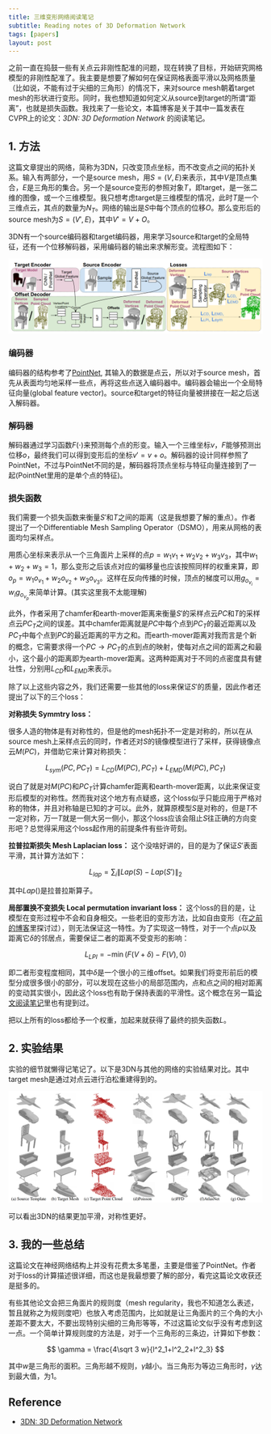 ```yaml
---
title: 三维变形网络阅读笔记
subtitle: Reading notes of 3D Deformation Network
tags: [papers]
layout: post
---
```

<head>
    <script src="https://cdn.mathjax.org/mathjax/latest/MathJax.js?config=TeX-AMS-MML_HTMLorMML" type="text/javascript"></script>
    <script type="text/x-mathjax-config">
        MathJax.Hub.Config({
            tex2jax: {
            skipTags: ['script', 'noscript', 'style', 'textarea', 'pre'],
            inlineMath: [['$','$']]
            }
        });
    </script>
</head>

之前一直在捣鼓一些有关点云非刚性配准的问题，现在转换了目标，开始研究网格模型的非刚性配准了。我主要是想要了解如何在保证网格表面平滑以及网格质量（比如说，不能有过于尖细的三角形）的情况下，来对source mesh朝着target mesh的形状进行变形。同时，我也想知道如何定义从source到target的所谓“距离”，也就是损失函数。我找来了一些论文，本篇博客是关于其中一篇发表在CVPR上的论文：*3DN: 3D Deformation Network* 的阅读笔记。


## 1. 方法
这篇文章提出的网络，简称为3DN，只改变顶点坐标，而不改变点之间的拓扑关系。输入有两部分，一个是source mesh，用$S=(V,E)$来表示，其中$V$是顶点集合，$E$是三角形的集合。另一个是source变形的参照对象$T$，即target，是一张二维的图像，或一个三维模型。我只想考虑target是三维模型的情况，此时$T$是一个三维点云，其点的数量为$N_T$。网络的输出是$S$中每个顶点的位移$O$。那么变形后的source mesh为$S=(V',E)$，其中$V' = V+O$。

3DN有一个source编码器和target编码器，用来学习source和target的全局特征，还有一个位移解码器，采用编码器的输出来求解形变。流程图如下：

<div align=center>
    <img src="../assets/2022-06-20/workflow.png"/>
</div>

### 编码器

编码器的结构参考了[PointNet](https://openaccess.thecvf.com/content_cvpr_2017/papers/Qi_PointNet_Deep_Learning_CVPR_2017_paper.pdf), 其输入的数据是点云，所以对于source mesh，首先从表面均匀地采样一些点，再将这些点送入编码器中。编码器会输出一个全局特征向量(global feature vector)。source和target的特征向量被拼接在一起之后送入解码器。

### 解码器

解码器通过学习函数$F(\cdot)$来预测每个点的形变。输入一个三维坐标$v$，$F$能够预测出位移$o$，最终我们可以得到变形后的坐标$v' = v+o$。解码器的设计同样参照了PointNet，不过与PointNet不同的是，解码器将顶点坐标与特征向量连接到了一起(PointNet里用的是单个点的特征)。

### 损失函数

我们需要一个损失函数来衡量$S'$和$T$之间的距离（这是我想要了解的重点）。作者提出了一个Differentiable Mesh Sampling Operator（DSMO），用来从网格的表面均匀采样点。

用质心坐标来表示从一个三角面片上采样的点$p = w_1v_1+w_2v_2+w_3v_3$，其中$w_1+w_2+w_3 = 1$，那么变形之后该点对应的偏移量也应该按照同样的权重来算，即$o_p = w_1o_{v_1}+ w_2o_{v_2}+ w_3o_{v_3}$。这样在反向传播的时候，顶点的梯度可以用$g_{o_{v_i}} = w_ig_{o_{v_p}}$来简单计算。(其实这里我不太能理解)

此外，作者采用了chamfer和earth-mover距离来衡量$S'$的采样点云$PC$和$T$的采样点云$PC_T$之间的误差。其中chamfer距离就是$PC$中每个点到$PC_T$的最近距离以及$PC_T$中每个点到$PC$的最近距离的平方之和。而earth-mover距离对我而言是个新的概念，它需要求得一个$PC \rightarrow PC_T$的点到点的映射，使每对点之间的距离之和最小，这个最小的距离即为earth-mover距离。这两种距离对于不同的点密度具有健壮性，分别用$L_{CD}$和$L_{EMD}$来表示。

除了以上这些内容之外，我们还需要一些其他的loss来保证$S'$的质量，因此作者还提出了以下的三个loss：

**对称损失 Symmtry loss：**

很多人造的物体是有对称性的，但是他的mesh拓扑不一定是对称的，所以在从source mesh上采样点云的同时，作者还对$S$的镜像模型进行了采样，获得镜像点云$M(PC)$，并借助它来计算对称损失：

$$
L_{sym}(PC,PC_T) = L_{CD}(M(PC),PC_T)+ L_{EMD}(M(PC),PC_T)
$$

说白了就是对$M(PC)$和$PC_T$计算chamfer距离和earth-mover距离，以此来保证变形后模型的对称性。然而我对这个地方有点疑惑，这个loss似乎只能应用于严格对称的物体，并且对称轴是已知的才可以。此外，就算原模型$S$是对称的，但是$T$不一定对称，万一$T$就是一侧大另一侧小，那这个loss应该会阻止$S$往正确的方向变形吧？总觉得采用这个loss起作用的前提条件有些许苛刻。

**拉普拉斯损失 Mesh Laplacian loss：** 这个没啥好讲的，目的是为了保证$S'$表面平滑，其计算方法如下：

$$
L_{lap} = \sum_{i} \|Lap(S)-Lap(S')\|_2
$$

其中$Lap()$是拉普拉斯算子。

**局部置换不变损失 Local permutation invariant loss：** 这个loss的目的是，让模型在变形过程中不会和自身相交。一些老旧的变形方法，比如自由变形（在[之前的博客](https://jyyyjyyyj.github.io/2021-12-04-FFD/)里探讨过），则无法保证这一特性。为了实现这一特性，对于一个点$p$以及距离它$\delta$的邻居点，需要保证二者的距离不受变形的影响：

$$
L_{LPI} = -\min(F(V+\delta) - F(V),0)
$$

即二者形变程度相同，其中$\delta$是一个很小的三维offset。如果我们将变形前后的模型分成很多很小的部分，可以发现在这些小的局部范围内，点和点之间的相对距离的变动其实很小，因此这个loss也有助于保持表面的平滑性。这个概念在另一篇[论文阅读笔记](https://jyyyjyyyj.github.io/2021-11-23-non-paper/)里也有提到过。

把以上所有的loss都给予一个权重，加起来就获得了最终的损失函数$L$。


## 2. 实验结果

实验的细节就懒得记笔记了。以下是3DN与其他的网络的实验结果对比。其中target mesh是通过对点云进行泊松重建得到的。

<div align=center>
    <img src="../assets/2022-06-20/result1.png"/>
</div>

可以看出3DN的结果更加平滑，对称性更好。


## 3. 我的一些总结

这篇论文在神经网络结构上并没有花费太多笔墨，主要是借鉴了PointNet。作者对于loss的计算描述很详细，而这也是我最想要了解的部分，看完这篇论文收获还是挺多的。

有些其他论文会把三角面片的规则度（mesh regularity，我也不知道怎么表述，暂且就称之为规则度吧）也放入考虑范围内，比如就是让三角面片的三个角的大小差距不要太大，不要出现特别尖细的三角形等等，不过这篇论文似乎没有考虑到这一点。一个简单计算规则度的方法是，对于一个三角形的三条边，计算如下参数：

$$
\gamma = \frac{4\sqrt 3 w}{l^2_1+l^2_2+l^2_3}
$$

其中$w$是三角形的面积。三角形越不规则，$\gamma$越小。当三角形为等边三角形时，$\gamma$达到最大值，为1。


## Reference

- [3DN: 3D Deformation Network](https://openaccess.thecvf.com/content_CVPR_2019/papers/Wang_3DN_3D_Deformation_Network_CVPR_2019_paper.pdf)
